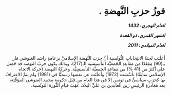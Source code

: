 <h1 dir="rtl">فوزُ حزبِ النَّهضةِ .</h1>

<h5 dir="rtl">العام الهجري:  1432

الشهر القمري: ذو القعدة

العام الميلادي: 2011</h5>

<p dir="rtl">أعلَنَت لجنةُ الانتِخاباتِ التُّونُسية أنَّ حزبَ النَّهضة الإسلاميَّ بزعامةِ راشد الغنوشي فاز بـ(90) مِقعَدًا من مقاعِدِ الجَمعيَّة التأسيسية الـ(217)، وبذلك يكون حزبُ النهضة قد حَصَل على أكثرَ من (41 %) من مَقاعدِ الجمعيَّة التأسيسِيَّة. وحركةُ النهضة (حركة الاتجاه الإسلامي سابقًا) تأسَّسَت (1972) وأعلَنَت عن نفسِها رسميًّا في (1981) ولم يتمَّ الاعترافُ بها كحزبٍ سياسيٍّ في تونس إلا في هذا العامِ من قِبَلِ حكومة محمد الغنوشي المؤقَّتةِ، بعد مُغادرةِ الرئيسِ زين العابدين بن عليٍّ البلادَ، عَقِبَ قيامِ الثَّورة التونُسية.</p></br>

